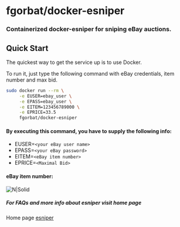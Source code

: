 # fgorbat/docker-esniper

### Containerized docker-esniper for sniping eBay auctions.

## Quick Start

The quickest way to get the service up is to use Docker.

To run it, just type the following command with eBay credentials, item number and max bid.

```sh
sudo docker run --rm \
     -e EUSER=ebay_user \
     -e EPASS=ebay_user \
     -e EITEM=123456789000 \
     -e EPRICE=33.5 
     fgorbat/docker-esniper
```

#### By executing this command, you have to supply the following info:

* EUSER=`<your eBay user name>`
* EPASS=`<your eBay password>`
* EITEM=`<eBay item number>`
* EPRICE=`<Maximal Bid>`


#### eBay item number: 
![N|Solid](https://s23.postimg.org/xq520k84r/example1.png)

##### For FAQs and more info about esniper visit home page
Home page [esniper](http://esniper.sourceforge.net/index.html)
